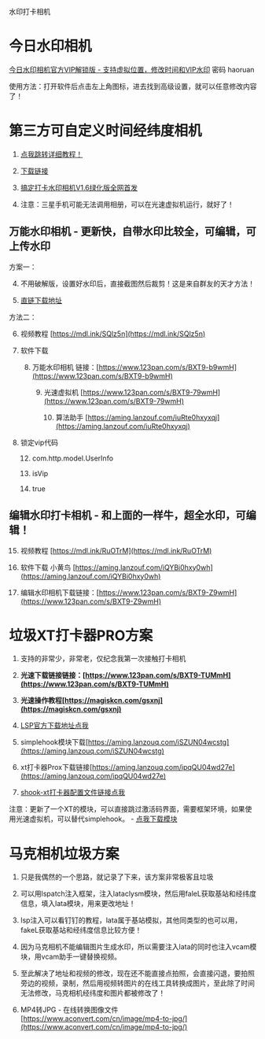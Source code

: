 

水印打卡相机

# 今日水印相机

[今日水印相机官方VIP解锁版 - 支持虚拟位置，修改时间和VIP水印](https://aming.lanzouf.com/b05jbbwze) 密码 haoruan

使用方法：打开软件后点击左上角图标，进去找到高级设置，就可以任意修改内容了！

# 第三方可自定义时间经纬度相机

1. [点我跳转详细教程！](https://mp.weixin.qq.com/s?__biz=Mzg4NTgwNjkyOA==&mid=2247483864&idx=1&sn=3c729394a3e8b30cfe56c04b9157c91a&chksm=cfa203e7f8d58af10490134da5f02f47a39f0c72a8fe565e4315e03645b71ef23c4a10dda62b#rd)

2. [下载链接](https://aming.lanzouq.com/b05ht0o1c)

3. [搞定打卡水印相机V1.6绿化版全网首发](https://www.123pan.com/s/BXT9-qjwmH.html)

4. 注意：三星手机可能无法调用相册，可以在光速虚拟机运行，就好了！

## 万能水印相机 - 更新快，自带水印比较全，可编辑，可上传水印

方案一：

  4. 不用破解版，设置好水印后，直接截图然后裁剪！这是来自群友的天才方法！

  5. [直链下载地址](https://api.utap.vip/download/app)

方法二：

  6. 视频教程 [https://mdl.ink/SQlz5n](https://mdl.ink/SQlz5n)

  7. 软件下载

        8. 万能水印相机 链接：[https://www.123pan.com/s/BXT9-b9wmH](https://www.123pan.com/s/BXT9-b9wmH)

            9. 光速虚拟机 [https://www.123pan.com/s/BXT9-79wmH](https://www.123pan.com/s/BXT9-79wmH)

                10. 算法助手 [https://aming.lanzouf.com/iuRte0hxyxqj](https://aming.lanzouf.com/iuRte0hxyxqj)

  11. 锁定vip代码

        12. com.http.model.UserInfo
        
        13. isVip
        
        14. true

## 编辑水印打卡相机 - 和上面的一样牛，超全水印，可编辑！

15. 视频教程  [https://mdl.ink/RuOTrM](https://mdl.ink/RuOTrM)

16. 软件下载 小黄鸟 [https://aming.lanzouf.com/iQYBi0hxy0wh](https://aming.lanzouf.com/iQYBi0hxy0wh)

17. 编辑水印相机下载链接：[https://www.123pan.com/s/BXT9-Z9wmH](https://www.123pan.com/s/BXT9-Z9wmH)



# 垃圾XT打卡器PRO方案

1. 支持的非常少，非常老，仅纪念我第一次接触打卡相机
2. **光速下载链接链接：[https://www.123pan.com/s/BXT9-TUMmH](https://www.123pan.com/s/BXT9-TUMmH)**
3. **光速操作教程[https://magiskcn.com/gsxnj](https://magiskcn.com/gsxnj)**

4. [LSP官方下载地址点我](https://cithub.icu/LSPosed/LSPosed/releases)

5. simplehook模块下载[https://aming.lanzouq.com/iSZUN04wcstg](https://aming.lanzouq.com/iSZUN04wcstg)

6. xt打卡器Prox下载链接[https://aming.lanzouq.com/ipqQU04wd27e](https://aming.lanzouq.com/ipqQU04wd27e)

7. [shook-xt打卡器配置文件链接点我](https://sharechain.qq.com/db523c4dc729d6f8e6a0e60ce7249dd4)

注意：更新了一个XT的模块，可以直接跳过激活码界面，需要框架环境，如果使用光速虚拟机，可以替代simplehook。 - [点我下载模块](https://aming.lanzouq.com/igmSr07te5vc)

# 马克相机垃圾方案

1. 只是我偶然的一个思路，就记录了下来，该方案非常极客且垃圾
2. 可以用lspatch注入框架，注入lataclysm模块，然后用faleL获取基站和经纬度信息，填入lata模块，用来更改地址！
3. lsp注入可以看钉钉的教程，lata属于基站模拟，其他同类型的也可以用，fakeL获取基站和经纬度信息比较方便！

4. 因为马克相机不能编辑图片生成水印，所以需要注入lata的同时也注入vcam模块，用vcam助手一键替换视频。

5. 至此解决了地址和视频的修改，现在还不能直接点拍照，会直接闪退，要拍照旁边的视频，录制，然后用视频转图片的在线工具转换成图片，至此除了时间无法修改，马克相机经纬度和图片都被修改了！

6. MP4转JPG - 在线转换图像文件
   [https://www.aconvert.com/cn/image/mp4-to-jpg/](https://www.aconvert.com/cn/image/mp4-to-jpg/)

